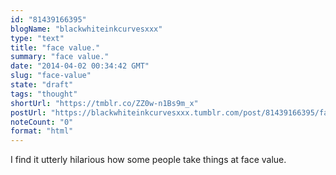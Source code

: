 ```yaml
---
id: "81439166395"
blogName: "blackwhiteinkcurvesxxx"
type: "text"
title: "face value."
summary: "face value."
date: "2014-04-02 00:34:42 GMT"
slug: "face-value"
state: "draft"
tags: "thought"
shortUrl: "https://tmblr.co/ZZ0w-n1Bs9m_x"
postUrl: "https://blackwhiteinkcurvesxxx.tumblr.com/post/81439166395/face-value"
noteCount: "0"
format: "html"
---
```


I find it utterly hilarious how some people take things at face value.